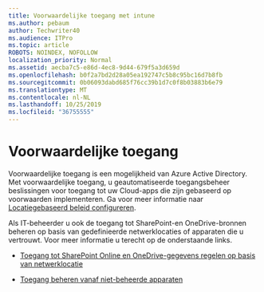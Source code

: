 ```yaml
---
title: Voorwaardelijke toegang met intune
ms.author: pebaum
author: Techwriter40
ms.audience: ITPro
ms.topic: article
ROBOTS: NOINDEX, NOFOLLOW
localization_priority: Normal
ms.assetid: aecba7c5-e86d-4ec8-9d44-679f5a3d659d
ms.openlocfilehash: b0f2a7bd2d28a05ea192747c5b8c95bc16d7b8fb
ms.sourcegitcommit: 0b06093dabd685f76cc39b1d7c0f8b03883b6e79
ms.translationtype: MT
ms.contentlocale: nl-NL
ms.lasthandoff: 10/25/2019
ms.locfileid: "36755555"
---
```

# <a name="conditional-access"></a>Voorwaardelijke toegang

Voorwaardelijke toegang is een mogelijkheid van Azure Active Directory. Met voorwaardelijke toegang, u geautomatiseerde toegangsbeheer beslissingen voor toegang tot uw Cloud-apps die zijn gebaseerd op voorwaarden implementeren. Ga voor meer informatie naar [Locatiegebaseerd beleid configureren](https://docs.microsoft.com/azure/active-directory/conditional-access/overview).

Als IT-beheerder u ook de toegang tot SharePoint-en OneDrive-bronnen beheren op basis van gedefinieerde netwerklocaties of apparaten die u vertrouwt. Voor meer informatie u terecht op de onderstaande links.

- [Toegang tot SharePoint Online en OneDrive-gegevens regelen op basis van netwerklocatie](https://docs.microsoft.com/sharepoint/control-access-based-on-network-location)

- [Toegang beheren vanaf niet-beheerde apparaten](https://docs.microsoft.com/sharepoint/control-access-from-unmanaged-devices)

